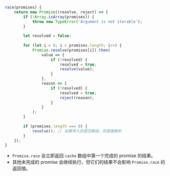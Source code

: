 

```js
race(promises) {
	return new Promise((resolve, reject) => {
		if (!Array.isArray(promises)) {
			throw new TypeError('Argument is not iterable');
		}
		
		let resolved = false;
		
		for (let i = 0; i < promises.length; i++) {
			Promise.resolve(promises[i]).then(
				value => {
					if (!resolved) {
						resolved = true;
						resolve(value);
					}
				},
				reason => {
					if (!resolved) {
						resolved = true;
						reject(reason);
					}
				}
			);
		}
		
		if (promises.length === 0) {
			resolve(); // 如果传入的是空数组，则直接解析
		}
	});
}
```


- `Promise.race` 会立即返回 `cache` 数组中第一个完成的 promise 的结果。
- 其他未完成的 promise 会继续执行，但它们的结果不会影响 `Promise.race` 的返回值。